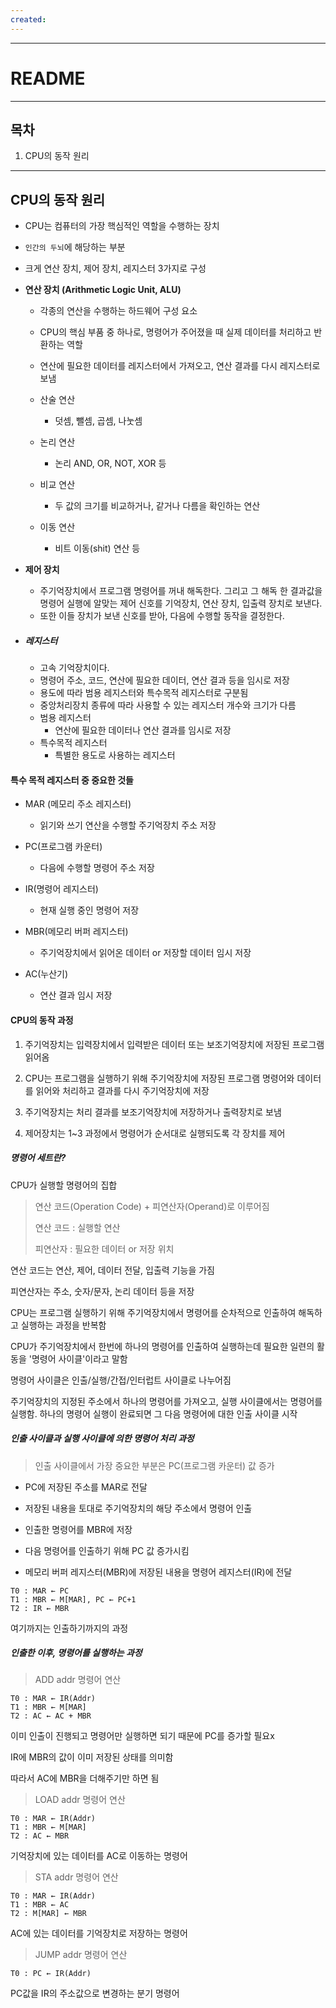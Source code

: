 ```yaml
---
created:
---
```

---
# **README**

---
## 목차

1. CPU의 동작 원리
   
---

## **CPU의 동작 원리**

- CPU는 컴퓨터의 가장 핵심적인 역할을 수행하는 장치
- `인간의 두뇌`에 해당하는 부분
- 크게 연산 장치, 제어 장치, 레지스터 3가지로 구성

- **연산 장치 (Arithmetic Logic Unit, ALU)**
	- 각종의 연산을 수행하는 하드웨어 구성 요소
	- CPU의 핵심 부품 중 하나로, 명령어가 주어졌을 때 실제 데이터를 처리하고 반환하는 역할
	- 연산에 필요한 데이터를 레지스터에서 가져오고, 연산 결과를 다시 레지스터로 보냄
	
	- 산술 연산
		- 덧셈, 뺄셈, 곱셈, 나눗셈
	- 논리 연산
		- 논리 AND, OR, NOT, XOR 등
	- 비교 연산
		- 두 값의 크기를 비교하거나, 같거나 다름을 확인하는 연산
	- 이동 연산
		- 비트 이동(shit) 연산 등
	  
- **제어 장치**
	- 주기억장치에서 프로그램 명령어를 꺼내 해독한다. 그리고 그 해독 한 결과값을 
	  명령어 실행에 알맞는 제어 신호를 기억장치, 연산 장치, 입출력 장치로 보낸다.
	- 또한 이들 장치가 보낸 신호를 받아, 다음에 수행할 동작을 결정한다.
	  
- ##### 레지스터
	- 고속 기억장치이다.
	- 명령어 주소, 코드, 연산에 필요한 데이터, 연산 결과 등을 임시로 저장
    - 용도에 따라 범용 레지스터와 특수목적 레지스터로 구분됨
    - 중앙처리장치 종류에 따라 사용할 수 있는 레지스터 개수와 크기가 다름
    - 범용 레지스터
	    - 연산에 필요한 데이터나 연산 결과를 임시로 저장
    - 특수목적 레지스터
	    - 특별한 용도로 사용하는 레지스터

#### 특수 목적 레지스터 중 중요한 것들

- MAR (메모리 주소 레지스터)
	- 읽기와 쓰기 연산을 수행할 주기억장치 주소 저장
	  
- PC(프로그램 카운터)
	- 다음에 수행할 명령어 주소 저장
	  
- IR(명령어 레지스터)
	- 현재 실행 중인 명령어 저장
	  
- MBR(메모리 버퍼 레지스터)
	- 주기억장치에서 읽어온 데이터 or 저장할 데이터 임시 저장
	  
- AC(누산기)
	- 연산 결과 임시 저장

#### CPU의 동작 과정

1. 주기억장치는 입력장치에서 입력받은 데이터 또는 보조기억장치에 저장된 프로그램 읽어옴
   
2. CPU는 프로그램을 실행하기 위해 주기억장치에 저장된 프로그램 명령어와 데이터를 읽어와 처리하고 결과를 다시 주기억장치에 저장
   
3. 주기억장치는 처리 결과를 보조기억장치에 저장하거나 출력장치로 보냄
   
4. 제어장치는 1~3 과정에서 명령어가 순서대로 실행되도록 각 장치를 제어

##### 명령어 세트란?

CPU가 실행할 명령어의 집합

 > 연산 코드(Operation Code) + 피연산자(Operand)로 이루어짐
> 
> 연산 코드 : 실행할 연산
> 
> 피연산자 : 필요한 데이터 or 저장 위치

연산 코드는 연산, 제어, 데이터 전달, 입출력 기능을 가짐

피연산자는 주소, 숫자/문자, 논리 데이터 등을 저장

CPU는 프로그램 실행하기 위해 주기억장치에서 명령어를 순차적으로 인출하여 해독하고 실행하는 과정을 반복함

CPU가 주기억장치에서 한번에 하나의 명령어를 인출하여 실행하는데 필요한 일련의 활동을 '명령어 사이클'이라고 말함

명령어 사이클은 인출/실행/간접/인터럽트 사이클로 나누어짐

주기억장치의 지정된 주소에서 하나의 명령어를 가져오고, 실행 사이클에서는 명령어를 실행함. 하나의 명령어 실행이 완료되면 그 다음 명령어에 대한 인출 사이클 시작

##### 인출 사이클과 실행 사이클에 의한 명령어 처리 과정

> 인출 사이클에서 가장 중요한 부분은 PC(프로그램 카운터) 값 증가

- PC에 저장된 주소를 MAR로 전달
    
- 저장된 내용을 토대로 주기억장치의 해당 주소에서 명령어 인출
    
- 인출한 명령어를 MBR에 저장
    
- 다음 명령어를 인출하기 위해 PC 값 증가시킴
    
- 메모리 버퍼 레지스터(MBR)에 저장된 내용을 명령어 레지스터(IR)에 전달
    

```
T0 : MAR ← PC
T1 : MBR ← M[MAR], PC ← PC+1
T2 : IR ← MBR
```

여기까지는 인출하기까지의 과정

##### 인출한 이후, 명령어를 실행하는 과정


> ADD addr 명령어 연산

```
T0 : MAR ← IR(Addr)
T1 : MBR ← M[MAR]
T2 : AC ← AC + MBR
```

이미 인출이 진행되고 명령어만 실행하면 되기 때문에 PC를 증가할 필요x

IR에 MBR의 값이 이미 저장된 상태를 의미함

따라서 AC에 MBR을 더해주기만 하면 됨

> LOAD addr 명령어 연산

```
T0 : MAR ← IR(Addr)
T1 : MBR ← M[MAR]
T2 : AC ← MBR
```

기억장치에 있는 데이터를 AC로 이동하는 명령어

> STA addr 명령어 연산

```
T0 : MAR ← IR(Addr)
T1 : MBR ← AC
T2 : M[MAR] ← MBR
```

AC에 있는 데이터를 기억장치로 저장하는 명령어

> JUMP addr 명령어 연산

```
T0 : PC ← IR(Addr)
```

PC값을 IR의 주소값으로 변경하는 분기 명령어